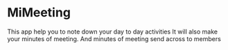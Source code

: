 # MiMeeting
 This app help you to note down your day to day activities 
It will also make your minutes of meeting.
 And minutes of meeting send across to members 

